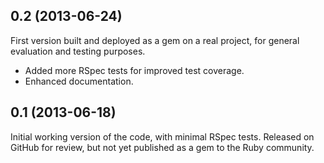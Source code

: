 0.2 (2013-06-24)
----------------

First version built and deployed as a gem on a real project, for general
evaluation and testing purposes.

* Added more RSpec tests for improved test coverage.
* Enhanced documentation.


0.1 (2013-06-18)
----------------

Initial working version of the code, with minimal RSpec tests. Released on
GitHub for review, but not yet published as a gem to the Ruby community.
